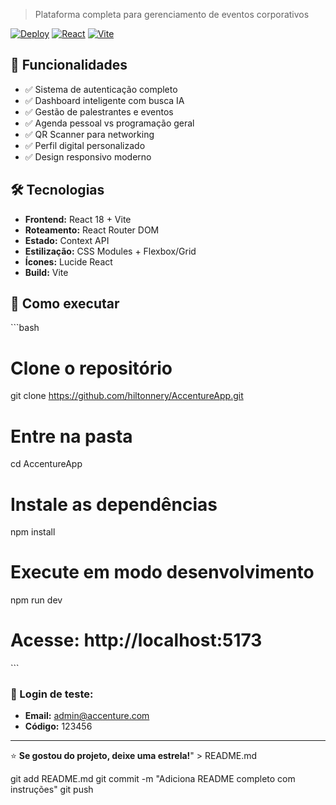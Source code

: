 
> Plataforma completa para gerenciamento de eventos corporativos

[![Deploy](https://img.shields.io/badge/Deploy-Live-brightgreen)](SUA_URL_AQUI)
[![React](https://img.shields.io/badge/React-18-blue)](https://reactjs.org/)
[![Vite](https://img.shields.io/badge/Vite-5-purple)](https://vitejs.dev/)


## 📱 Funcionalidades

- ✅ Sistema de autenticação completo
- ✅ Dashboard inteligente com busca IA
- ✅ Gestão de palestrantes e eventos
- ✅ Agenda pessoal vs programação geral
- ✅ QR Scanner para networking
- ✅ Perfil digital personalizado
- ✅ Design responsivo moderno


## 🛠️ Tecnologias

- **Frontend:** React 18 + Vite
- **Roteamento:** React Router DOM
- **Estado:** Context API
- **Estilização:** CSS Modules + Flexbox/Grid
- **Ícones:** Lucide React
- **Build:** Vite

## 🚀 Como executar

\`\`\`bash
# Clone o repositório
git clone https://github.com/hiltonnery/AccentureApp.git

# Entre na pasta
cd AccentureApp

# Instale as dependências
npm install

# Execute em modo desenvolvimento
npm run dev

# Acesse: http://localhost:5173
\`\`\`

### 🔐 Login de teste:
- **Email:** admin@accenture.com  
- **Código:** 123456


---
⭐ **Se gostou do projeto, deixe uma estrela!**" > README.md

git add README.md
git commit -m "Adiciona README completo com instruções"
git push